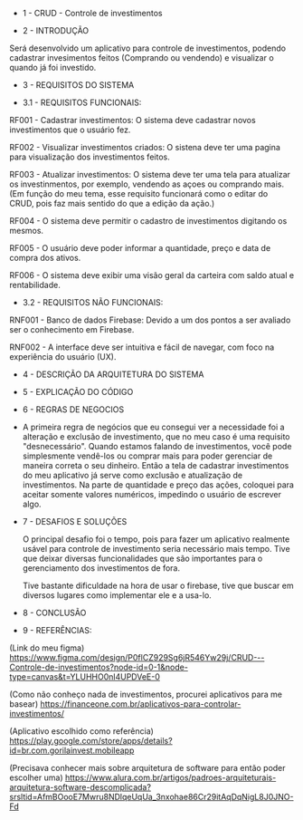 - 1 - CRUD - Controle de investimentos

- 2 - INTRODUÇÃO
  
Será desenvolvido um aplicativo para controle de investimentos, podendo cadastrar invesimentos feitos (Comprando ou vendendo) e visualizar o quando já foi investido.


- 3 - REQUISITOS DO SISTEMA

- 3.1 - REQUISITOS FUNCIONAIS:

RF001 - Cadastrar investimentos: O sistema deve cadastrar novos investimentos que o usuário fez.

RF002 - Visualizar investimentos criados: O sistena deve ter uma pagina para visualização dos investimentos feitos.

RF003 - Atualizar investimentos: O sistema deve ter uma tela para atualizar os investinmentos, por exemplo, vendendo as açoes ou comprando mais. 
(Em função do meu tema, esse requisito funcionará como o editar do CRUD, pois faz mais sentido do que a edição da ação.)

RF004 - O sistema deve permitir o cadastro de investimentos digitando os mesmos.

RF005 - O usuário deve poder informar a quantidade, preço e data de compra dos ativos.

RF006 - O sistema deve exibir uma visão geral da carteira com saldo atual e rentabilidade.


- 3.2 - REQUISITOS NÃO FUNCIONAIS: 

RNF001 - Banco de dados Firebase: Devido a um dos pontos a ser avaliado ser o conhecimento em Firebase.

RNF002 - A interface deve ser intuitiva e fácil de navegar, com foco na experiência do usuário (UX).

- 4 - DESCRIÇÃO DA ARQUITETURA DO SISTEMA

  

- 5 - EXPLICAÇÃO DO CÓDIGO
  
- 6 - REGRAS DE NEGOCIOS
- 
  A primeira regra de negócios que eu consegui ver a necessidade foi a alteração e exclusão de investimento, que no meu caso é uma requisito "desnecessário". Quando estamos falando de investimentos, você pode simplesmente vendê-los ou comprar mais para poder gerenciar de maneira correta o seu dinheiro. Então a tela de cadastrar investimentos do meu aplicativo já serve como exclusão e atualização de investimentos.
  Na parte de quantidade e preço das ações, coloquei para aceitar somente valores numéricos, impedindo o usuário de escrever algo.

- 7 - DESAFIOS E SOLUÇÕES
  
  O principal desafio foi o tempo, pois para fazer um aplicativo realmente usável para controle de investimento seria necessário mais tempo. Tive que deixar diversas funcionalidades que são importantes para o gerenciamento dos investimentos de fora.
  
  Tive bastante dificuldade na hora de usar o firebase, tive que buscar em diversos lugares como implementar ele e a usa-lo.

  

- 8 - CONCLUSÃO


- 9 - REFERÊNCIAS:

(Link do meu figma)
https://www.figma.com/design/P0flCZ929Sg6jR546Yw29j/CRUD---Controle-de-investimentos?node-id=0-1&node-type=canvas&t=YLUHHO0nl4UPDVeE-0
  
(Como não conheço nada de investimentos, procurei aplicativos para me basear)
https://financeone.com.br/aplicativos-para-controlar-investimentos/

(Aplicativo escolhido como referência)
https://play.google.com/store/apps/details?id=br.com.gorilainvest.mobileapp

(Precisava conhecer mais sobre arquitetura de software para então poder escolher uma)
https://www.alura.com.br/artigos/padroes-arquiteturais-arquitetura-software-descomplicada?srsltid=AfmBOooE7Mwru8NDlqeUqUa_3nxohae86Cr29itAqDqNigL8J0JNO-Fd
